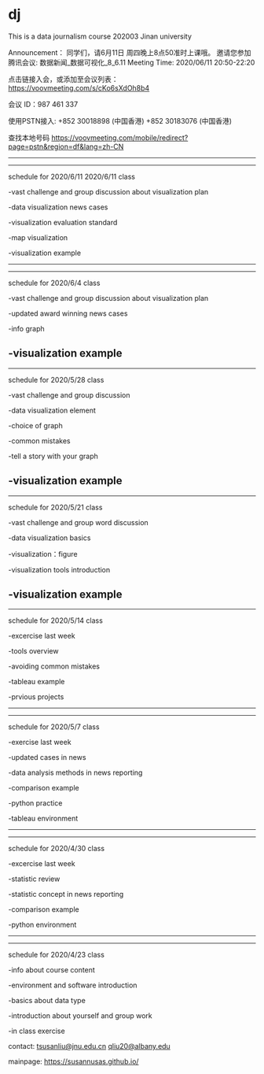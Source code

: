 # dj
This is a data journalism course 202003 Jinan university

Announcement：
同学们，请6月11日 周四晚上8点50准时上课哦。
邀请您参加腾讯会议: 数据新闻_数据可视化_8_6.11
Meeting Time: 2020/06/11 20:50-22:20

点击链接入会，或添加至会议列表：
https://voovmeeting.com/s/cKo6sXdOh8b4

会议 ID：987 461 337

使用PSTN接入:
+852 30018898  (中国香港)
+852 30183076  (中国香港)

查找本地号码
https://voovmeeting.com/mobile/redirect?page=pstn&region=df&lang=zh-CN




----------------------------------
----------------------------------
schedule for 2020/6/11 2020/6/11 class

-vast challenge and group discussion about visualization plan

-data visualization news cases

-visualization evaluation standard

-map visualization 

-visualization example

----------------------------------
----------------------------------
schedule for 2020/6/4  class

-vast challenge and group discussion about visualization plan

-updated award winning news cases

-info graph

-visualization example
----------------------------------
----------------------------------
schedule for 2020/5/28 class

-vast challenge and group discussion

-data visualization element

-choice of graph

-common mistakes

-tell a story with your graph 

-visualization example
----------------------------------
----------------------------------
schedule for 2020/5/21 class

-vast challenge and group word discussion

-data visualization basics

-visualization：figure 

-visualization tools introduction 

-visualization example
----------------------------------
----------------------------------
schedule for 2020/5/14 class

-excercise last week

-tools overview

-avoiding common mistakes

-tableau example

-prvious projects

----------------------------------
----------------------------------

schedule for 2020/5/7 class

-exercise last week

-updated cases in news

-data analysis methods in news reporting

-comparison example

-python practice

-tableau environment

----------------------------------
----------------------------------
schedule for 2020/4/30 class

-excercise last week

-statistic review

-statistic concept in news reporting

-comparison example

-python environment

----------------------------------
----------------------------------

schedule for 2020/4/23 class

-info about course content

-environment and software introduction

-basics about data type

-introduction about yourself and group work

-in class exercise 

contact:
tsusanliu@jnu.edu.cn
qliu20@albany.edu

mainpage: 
https://susannusas.github.io/
